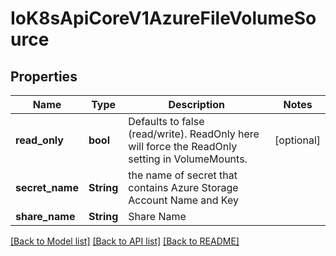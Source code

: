 # IoK8sApiCoreV1AzureFileVolumeSource

## Properties
Name | Type | Description | Notes
------------ | ------------- | ------------- | -------------
**read_only** | **bool** | Defaults to false (read/write). ReadOnly here will force the ReadOnly setting in VolumeMounts. | [optional] 
**secret_name** | **String** | the name of secret that contains Azure Storage Account Name and Key | 
**share_name** | **String** | Share Name | 

[[Back to Model list]](../README.md#documentation-for-models) [[Back to API list]](../README.md#documentation-for-api-endpoints) [[Back to README]](../README.md)


